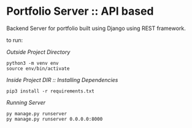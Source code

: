 # Portfolio Server :: API based
Backend Server for portfolio built using Django using REST framework. 

to run:

*Outside Project Directory*
```
python3 -m venv env
source env/bin/activate
```

*Inside Project DIR :: Installing Dependencies*
```
pip3 install -r requirements.txt
```

*Running Server*
```
py manage.py runserver
py manage.py runserver 0.0.0.0:8000
```
